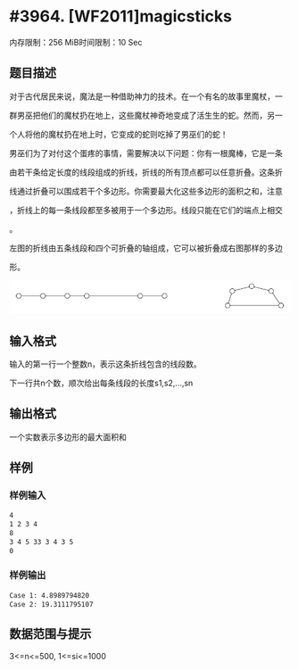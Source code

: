 # #3964. [WF2011]magicsticks

内存限制：256 MiB时间限制：10 Sec

## 题目描述

对于古代居民来说，魔法是一种借助神力的技术。在一个有名的故事里魔杖，一

群男巫把他们的魔杖扔在地上，这些魔杖神奇地变成了活生生的蛇。然而，另一

个人将他的魔杖扔在地上时，它变成的蛇则吃掉了男巫们的蛇！

男巫们为了对付这个蛋疼的事情，需要解决以下问题：你有一根魔棒，它是一条

由若干条给定长度的线段组成的折线，折线的所有顶点都可以任意折叠。这条折

线通过折叠可以围成若干个多边形。你需要最大化这些多边形的面积之和，注意

，折线上的每一条线段都至多被用于一个多边形。线段只能在它们的端点上相交

。

左图的折线由五条线段和四个可折叠的轴组成，它可以被折叠成右图那样的多边

形。

![](upload/201504/55.jpg)

## 输入格式

输入的第一行一个整数n，表示这条折线包含的线段数。

下一行共n个数，顺次给出每条线段的长度s1,s2,...,sn

## 输出格式

一个实数表示多边形的最大面积和

## 样例

### 样例输入

    
    4
    1 2 3 4
    8
    3 4 5 33 3 4 3 5
    0
    
    

### 样例输出

    
    Case 1: 4.8989794820
    Case 2: 19.3111795107
    

## 数据范围与提示

3<=n<=500, 1<=si<=1000
